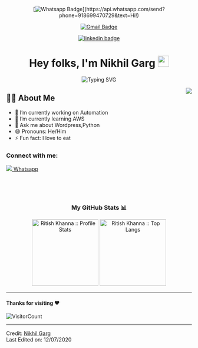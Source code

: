 <div align="center">
  
<!-- <img href="https://www.linkedin.com/in/ritishkhanna" src="https://img.shields.io/badge/ritishkhanna-30302f?style=flat&logo=linkedin"/> -->
 
  
[![Whatsapp Badge](https://img.shields.io/badge/-Whatsapp-4CA143?style=flat-square&labelColor=4CA143&logo=whatsapp&logoColor=white&link=https://api.whatsapp.com/send?phone=918699470729&text=Hi!)](https://api.whatsapp.com/send?phone=918699470729&text=Hi!)
  
[![Gmail Badge](https://img.shields.io/badge/Gmail-red?style=flat-square&logo=Gmail&logoColor=white&link=mailto:nikhilgarg.drb@gmail.com)](mailto:nikhil@gmail.com)
  
[![linkedin badge](https://img.shields.io/badge/Nikhilgarg-30302f?style=flat&logo=linkedin)](https://www.linkedin.com/in/Nikhilgarg-123)


<h1>Hey folks, I'm Nikhil Garg <img src="https://media.giphy.com/media/hvRJCLFzcasrR4ia7z/giphy.gif" width="30px"></h1>

![Typing SVG](https://readme-typing-svg.herokuapp.com?font=Robot-Bold&size=30&color=fff&center=true&vCenter=true&width=900&height=110&lines=Passionate+Developer;Competetive+Programmer;Freelancer;CSE+Sophomore)

  
</div>
  
<!-- ## Hi there 👋 

## I am a Fast Learner -->

<img align="right" src="./codingcat.gif"/>

## 🙋‍♂️ About Me
- 🔭 I’m currently working on Automation
- 🌱 I’m currently learning AWS
- 💬 Ask me about Wordpress,Python
- 😄 Pronouns: He/Him
- ⚡ Fun fact: I love to eat



<!-- Connect with me -->
<h3 align="left">Connect with me:</h3>


<a href="https://www.linkedin.com/in/nikhil-garg-8n5i2k">
<img src="https://www.google.com/imgres?imgurl=https%3A%2F%2Fdownload.logo.wine%2Flogo%2FLinkedIn%2FLinkedIn-Logo.wine.png&imgrefurl=https%3A%2F%2Fwww.logo.wine%2Flogo%2FLinkedIn&tbnid=80YUqJVUrITfPM&vet=12ahUKEwjlhZ-J2ZX1AhV7_TgGHavKDbIQMygBegUIARCzAQ..i&docid=af6g7-rbPK4eZM&w=3000&h=2000&itg=1&q=linked%20in%20online%20file%20logo&ved=2ahUKEwjlhZ-J2ZX1AhV7_TgGHavKDbIQMygBegUIARCzAQ">
</a>

<a href="https://wa.me/+918699470729">
  Whatsapp 
</a>
</p>


<br/>


  
</p>
<br>


<h3 align="center">My GitHub Stats 📊 </h3>
<p align="center">
  <img height="180em" src="https://github-readme-stats.vercel.app/api?username=ritishkhanna&theme=tokyonight&show_icons=true&hide_border=true&count_private=true" alt="Ritish Khanna :: Profile Stats" />
  <img height="180em" src="https://github-readme-stats.vercel.app/api/top-langs/?username=ritishkhanna&langs_count=8&theme=tokyonight&layout=compact&hide_border=true" alt="Ritish Khanna :: Top Langs" />
</p>

-----

#### Thanks for visiting :heart:
![VisitorCount](https://profile-counter.glitch.me/Nikhilgarg-123/count.svg)


---

Credit: [Nikhil Garg](https://github.com/Nikhilgarg-123)
<br>
Last Edited on: 12/07/2020

